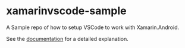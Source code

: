 # xamarinvscode-sample

A Sample repo of how to setup VSCode to work with Xamarin.Android.

See the [documentation](Documentation/DebugXamarinAndroidWithVSCode.md) for a detailed explanation.


